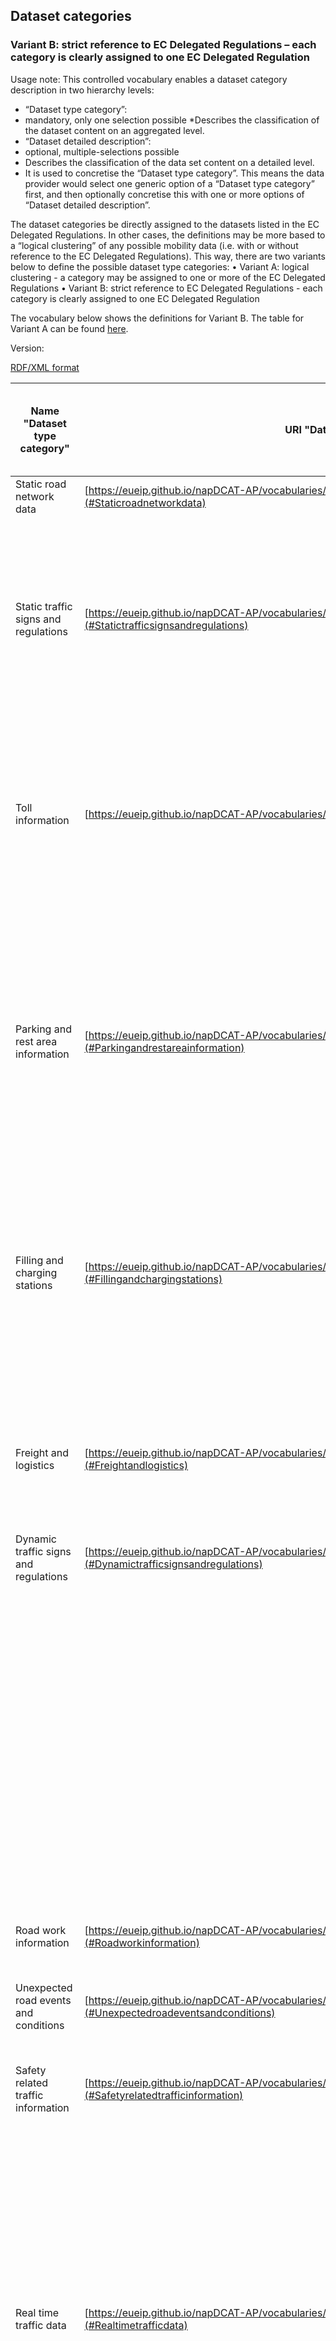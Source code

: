 ## Dataset categories
### Variant B: strict reference to  EC Delegated Regulations – each category is clearly assigned to one  EC Delegated Regulation

Usage note: This controlled vocabulary enables a dataset category description in two hierarchy levels:
*	“Dataset type category”:
  * mandatory, only one selection possible 
  *Describes the classification of the dataset content on an aggregated level. 
*	“Dataset detailed description”:
  * optional, multiple-selections possible
  * Describes the classification of the data set content on a detailed level. 
  * It is used to concretise the “Dataset type category”. 
This means the data provider would select one generic option of a “Dataset type category” first, and then optionally concretise this with one or more options of “Dataset detailed description”.

The dataset categories be directly assigned to the datasets listed in the EC Delegated Regulations. In other cases, the definitions may be more based to a “logical clustering” of any possible mobility data (i.e. with or without reference to the EC Delegated Regulations).
This way, there are two variants below to define the possible dataset type categories:
•	Variant A: logical clustering - a category may be assigned to one or more of the EC Delegated Regulations
•	Variant B: strict reference to EC Delegated Regulations - each category is clearly assigned to one EC Delegated Regulation

The vocabulary below shows the definitions for Variant B.
The table for Variant A can be found [here](https://eueip.github.io/napDCAT-AP/vocabularies/datasetcategories_varA).

Version:

[RDF/XML format](www.google.com)

Name "Dataset type category" | URI "Dataset type category" | Name  "Dataset detailed type" | URI  "Dataset detailed type" | Coded reference to data category of EC Del. Reg. *
---------------------------- | --------------------------- | ---------------------------- | ---------------------------- | --------------------------------------------
<a name="Staticroadnetworkdata"></a> Static road network data | [https://eueip.github.io/napDCAT-AP/vocabularies/datasetcategories_varB#Staticroadnetworkdata](#Staticroadnetworkdata) | <a name="Geometry"></a> Geometry  | [https://eueip.github.io/napDCAT-AP/vocabularies/datasetcategories_varB#Geometry](#Geometry) | B-1 a i
&nbsp; | &nbsp; | <a name="Roadwidth"></a> Road width | [https://eueip.github.io/napDCAT-AP/vocabularies/datasetcategories_varB#Roadwidth](#Roadwidth) | B-1 a ii
&nbsp; | &nbsp; | <a name="Numberoflanes"></a> Number of lanes | [https://eueip.github.io/napDCAT-AP/vocabularies/datasetcategories_varB#Numberoflanes](#Numberoflanes) | B-1 a ii
&nbsp; | &nbsp; | <a name="Gradients"></a> Gradients | [https://eueip.github.io/napDCAT-AP/vocabularies/datasetcategories_varB#Gradients](#Gradients) | B-1 a iv
&nbsp; | &nbsp; | <a name="Junctions"></a> Junctions | [https://eueip.github.io/napDCAT-AP/vocabularies/datasetcategories_varB#Junctions](#Junctions) | B-1 a v
&nbsp; | &nbsp; | <a name="Roadclassification"></a> Road classification | [https://eueip.github.io/napDCAT-AP/vocabularies/datasetcategories_varB#Roadclassification](#Roadclassification) | B-1 b
<a name="Statictrafficsignsandregulations"></a> Static traffic signs and regulations  | [https://eueip.github.io/napDCAT-AP/vocabularies/datasetcategories_varB#Statictrafficsignsandregulations](#Statictrafficsignsandregulations) | <a name="Tunnelaccessconditions"></a> Tunnel access conditions  | [https://eueip.github.io/napDCAT-AP/vocabularies/datasetcategories_varB#Tunnelaccessconditions](#Tunnelaccessconditions) | B-1 c i
&nbsp; | &nbsp; | <a name="Bridgeaccessconditions"></a> Bridge access conditions  | [https://eueip.github.io/napDCAT-AP/vocabularies/datasetcategories_varB#Bridgeaccessconditions](#Bridgeaccessconditions) | B-1 c ii
&nbsp; | &nbsp; | <a name="Speedlimits"></a> Speed limits | [https://eueip.github.io/napDCAT-AP/vocabularies/datasetcategories_varB#Speedlimits](#Speedlimits) | B-1 d
&nbsp; | &nbsp; | <a name="Otherstatictrafficsigns"></a> Other static traffic signs | [https://eueip.github.io/napDCAT-AP/vocabularies/datasetcategories_varB#Otherstatictrafficsigns](#Otherstatictrafficsigns) | n/a
&nbsp; | &nbsp; | <a name="Permanentaccessrestrictions"></a> Permanent access restrictions | [https://eueip.github.io/napDCAT-AP/vocabularies/datasetcategories_varB#Permanentaccessrestrictions](#Permanentaccessrestrictions) | B-1 c iii
&nbsp; | &nbsp; | <a name="Othertrafficregulations"></a> Other traffic regulations | [https://eueip.github.io/napDCAT-AP/vocabularies/datasetcategories_varB#Othertrafficregulations](#Othertrafficregulations) | B-1 c iv
&nbsp; | &nbsp; | <a name="Trafficcirculationplans"></a> Traffic circulation plans | [https://eueip.github.io/napDCAT-AP/vocabularies/datasetcategories_varB#Trafficcirculationplans](#Trafficcirculationplans) | B-1 e
<a name="Tollinformation"></a> Toll information | [https://eueip.github.io/napDCAT-AP/vocabularies/datasetcategories_varB#Tollinformation](#Tollinformation) | <a name="Locationoftollingstations"></a> Location of tolling stations  | [https://eueip.github.io/napDCAT-AP/vocabularies/datasetcategories_varB#Locationoftollingstations](#Locationoftollingstations) | B-1 g
&nbsp; | &nbsp; | <a name="Identificationoftolledroadsapplicablefixedroaduserchargesandavailablepaymentmethods;"></a> Identification of tolled roads, applicable fixed road user charges and available payment methods; | [https://eueip.github.io/napDCAT-AP/vocabularies/datasetcategories_varB#Identificationoftolledroadsapplicablefixedroaduserchargesandavailablepaymentmethods;](#Identificationoftolledroadsapplicablefixedroaduserchargesandavailablepaymentmethods;) | B-1 h
&nbsp; | &nbsp; | <a name="Fixedroaduserchargesandavailablepaymentmethods"></a> Fixed road user charges and available payment methods | [https://eueip.github.io/napDCAT-AP/vocabularies/datasetcategories_varB#Fixedroaduserchargesandavailablepaymentmethods](#Fixedroaduserchargesandavailablepaymentmethods) | B-1 h
&nbsp; | &nbsp; | <a name="Variableroaduserchargesandavailablepaymentmethods"></a> Variable road user charges and available payment methods | [https://eueip.github.io/napDCAT-AP/vocabularies/datasetcategories_varB#Variableroaduserchargesandavailablepaymentmethods](#Variableroaduserchargesandavailablepaymentmethods) | B-2 k
<a name="Parkingandrestareainformation"></a> Parking and rest area information | [https://eueip.github.io/napDCAT-AP/vocabularies/datasetcategories_varB#Parkingandrestareainformation](#Parkingandrestareainformation) | <a name="GeneralParkingLocationofparkingplacesandserviceareas"></a> General Parking  Location of parking places and service areas | [https://eueip.github.io/napDCAT-AP/vocabularies/datasetcategories_varB#GeneralParkingLocationofparkingplacesandserviceareas](#GeneralParkingLocationofparkingplacesandserviceareas) | B-1 i
&nbsp; | &nbsp; | <a name="GeneralParkingCostofparking"></a> General Parking  Cost of parking | [https://eueip.github.io/napDCAT-AP/vocabularies/datasetcategories_varB#GeneralParkingCostofparking](#GeneralParkingCostofparking) | B-2 n
&nbsp; | &nbsp; | <a name="GeneralParkingCurrentavailabilityofparkingplaces"></a> General Parking  Current availability of parking places | [https://eueip.github.io/napDCAT-AP/vocabularies/datasetcategories_varB#GeneralParkingCurrentavailabilityofparkingplaces](#GeneralParkingCurrentavailabilityofparkingplaces) | B-2 l
&nbsp; | &nbsp; | <a name="TruckParkingLocationandconditionsofparkingplacesandserviceareas"></a> Truck Parking  Location and conditions of parking places and service areas  | [https://eueip.github.io/napDCAT-AP/vocabularies/datasetcategories_varB#TruckParkingLocationandconditionsofparkingplacesandserviceareas](#TruckParkingLocationandconditionsofparkingplacesandserviceareas) | E
&nbsp; | &nbsp; | <a name="TruckParkingCurrentavailabilityofparkingplaces"></a> Truck Parking  Current availability of parking places  | [https://eueip.github.io/napDCAT-AP/vocabularies/datasetcategories_varB#TruckParkingCurrentavailabilityofparkingplaces](#TruckParkingCurrentavailabilityofparkingplaces) | E
<a name="Fillingandchargingstations"></a> Filling and charging stations | [https://eueip.github.io/napDCAT-AP/vocabularies/datasetcategories_varB#Fillingandchargingstations](#Fillingandchargingstations) | <a name="Locationandconditionsofchargingpointsforelectricvehicles"></a> Location and conditions of charging points for electric vehicles  | [https://eueip.github.io/napDCAT-AP/vocabularies/datasetcategories_varB#Locationandconditionsofchargingpointsforelectricvehicles](#Locationandconditionsofchargingpointsforelectricvehicles) | B-1 j
&nbsp; | &nbsp; | <a name="Locationandconditionsofcompressednaturalgasliquefiednaturalgasliquefiedpetroleumgassta"></a> Location and conditions of compressed natural gas, liquefied naturalgas, liquefied petroleum gas sta | [https://eueip.github.io/napDCAT-AP/vocabularies/datasetcategories_varB#Locationandconditionsofcompressednaturalgasliquefiednaturalgasliquefiedpetroleumgassta](#Locationandconditionsofcompressednaturalgasliquefiednaturalgasliquefiedpetroleumgassta) | B-1 k
&nbsp; | &nbsp; | <a name="Availabilityofchargingpointsforelectricvehicles"></a> Availability of charging points for electric vehicles | [https://eueip.github.io/napDCAT-AP/vocabularies/datasetcategories_varB#Availabilityofchargingpointsforelectricvehicles](#Availabilityofchargingpointsforelectricvehicles) | B-2 o
<a name="Freightandlogistics"></a> Freight and logistics | [https://eueip.github.io/napDCAT-AP/vocabularies/datasetcategories_varB#Freightandlogistics](#Freightandlogistics) | <a name="Freightdeliveryregulations"></a> Freight delivery regulations | [https://eueip.github.io/napDCAT-AP/vocabularies/datasetcategories_varB#Freightdeliveryregulations](#Freightdeliveryregulations) | B-1 f
&nbsp; | &nbsp; | <a name="Locationofdeliveryareas"></a> Location of delivery areas | [https://eueip.github.io/napDCAT-AP/vocabularies/datasetcategories_varB#Locationofdeliveryareas](#Locationofdeliveryareas) | B-1 m
&nbsp; | &nbsp; | <a name="Availabilityofdeliveryareas"></a> Availability of delivery areas | [https://eueip.github.io/napDCAT-AP/vocabularies/datasetcategories_varB#Availabilityofdeliveryareas](#Availabilityofdeliveryareas) | B-2 m
<a name="Dynamictrafficsignsandregulations"></a> Dynamic traffic signs and regulations  | [https://eueip.github.io/napDCAT-AP/vocabularies/datasetcategories_varB#Dynamictrafficsignsandregulations](#Dynamictrafficsignsandregulations) | <a name="Roadclosures"></a> Road closures | [https://eueip.github.io/napDCAT-AP/vocabularies/datasetcategories_varB#Roadclosures](#Roadclosures) | B-2 a
&nbsp; | &nbsp; | <a name="Laneclosures"></a> Lane closures | [https://eueip.github.io/napDCAT-AP/vocabularies/datasetcategories_varB#Laneclosures](#Laneclosures) | B-2 b
&nbsp; | &nbsp; | <a name="Bridgeclosures"></a> Bridge closures | [https://eueip.github.io/napDCAT-AP/vocabularies/datasetcategories_varB#Bridgeclosures](#Bridgeclosures) | B-2 c
&nbsp; | &nbsp; | <a name="Dynamicroadaccessconditions"></a> Dynamic road access conditions  | [https://eueip.github.io/napDCAT-AP/vocabularies/datasetcategories_varB#Dynamicroadaccessconditions](#Dynamicroadaccessconditions) | n/a
&nbsp; | &nbsp; | <a name="Dynamicbridgeaccessconditions"></a> Dynamic bridge access conditions | [https://eueip.github.io/napDCAT-AP/vocabularies/datasetcategories_varB#Dynamicbridgeaccessconditions](#Dynamicbridgeaccessconditions) | n/a
&nbsp; | &nbsp; | <a name="Dynamictunnelaccessconditionsandclosures"></a> Dynamic tunnel access conditions and closures | [https://eueip.github.io/napDCAT-AP/vocabularies/datasetcategories_varB#Dynamictunnelaccessconditionsandclosures](#Dynamictunnelaccessconditionsandclosures) | n/a
&nbsp; | &nbsp; | <a name="Otheraccessrestrictionsandtrafficregulations"></a> Other access restrictions and traffic regulations | [https://eueip.github.io/napDCAT-AP/vocabularies/datasetcategories_varB#Otheraccessrestrictionsandtrafficregulations](#Otheraccessrestrictionsandtrafficregulations) | n/a
&nbsp; | &nbsp; | <a name="Dynamicovertakingbansonheavygoodsvehicles"></a> Dynamic overtaking bans on heavy goods vehicles | [https://eueip.github.io/napDCAT-AP/vocabularies/datasetcategories_varB#Dynamicovertakingbansonheavygoodsvehicles](#Dynamicovertakingbansonheavygoodsvehicles) | B-2 d
&nbsp; | &nbsp; | <a name="Dynamicspeedlimits"></a> Dynamic speed limits | [https://eueip.github.io/napDCAT-AP/vocabularies/datasetcategories_varB#Dynamicspeedlimits](#Dynamicspeedlimits) | B-2 g
&nbsp; | &nbsp; | <a name="Directionoftravelonreversiblelanes"></a> Direction of travel on reversible lanes  | [https://eueip.github.io/napDCAT-AP/vocabularies/datasetcategories_varB#Directionoftravelonreversiblelanes](#Directionoftravelonreversiblelanes) | B-2 h
&nbsp; | &nbsp; | <a name="Othertemporarytrafficmanagementmeasuresorplans"></a> Other temporary traffic management measures or plans | [https://eueip.github.io/napDCAT-AP/vocabularies/datasetcategories_varB#Othertemporarytrafficmanagementmeasuresorplans](#Othertemporarytrafficmanagementmeasuresorplans) | B-2 j
<a name="Roadworkinformation"></a> Road work information | [https://eueip.github.io/napDCAT-AP/vocabularies/datasetcategories_varB#Roadworkinformation](#Roadworkinformation) | <a name="Longtermroadworks"></a> Long term road works  | [https://eueip.github.io/napDCAT-AP/vocabularies/datasetcategories_varB#Longtermroadworks](#Longtermroadworks) | B-2 e
&nbsp; | &nbsp; | <a name="Poorroadconditions"></a> Poor road conditions | [https://eueip.github.io/napDCAT-AP/vocabularies/datasetcategories_varB#Poorroadconditions](#Poorroadconditions) | B-2 i
<a name="Unexpectedroadeventsandconditions"></a> Unexpected road events and conditions | [https://eueip.github.io/napDCAT-AP/vocabularies/datasetcategories_varB#Unexpectedroadeventsandconditions](#Unexpectedroadeventsandconditions) | <a name="Weatherconditionsaffectingroadsurfaceandvisibility"></a> Weather conditions affecting road surface and visibility | [https://eueip.github.io/napDCAT-AP/vocabularies/datasetcategories_varB#Weatherconditionsaffectingroadsurfaceandvisibility](#Weatherconditionsaffectingroadsurfaceandvisibility) | B-2 p 
&nbsp; | &nbsp; | <a name="Accidentsandincidents"></a> Accidents and incidents  | [https://eueip.github.io/napDCAT-AP/vocabularies/datasetcategories_varB#Accidentsandincidents](#Accidentsandincidents) | B-2 f
<a name="Safetyrelatedtrafficinformation"></a> Safety related traffic information | [https://eueip.github.io/napDCAT-AP/vocabularies/datasetcategories_varB#Safetyrelatedtrafficinformation](#Safetyrelatedtrafficinformation) | <a name="Temporaryslipperyroad"></a> Temporary slippery road  | [https://eueip.github.io/napDCAT-AP/vocabularies/datasetcategories_varB#Temporaryslipperyroad](#Temporaryslipperyroad) | C-a 
&nbsp; | &nbsp; | <a name="Animalpeopleobstacledebrisontheroad"></a> Animal, people, obstacle, debris on the road | [https://eueip.github.io/napDCAT-AP/vocabularies/datasetcategories_varB#Animalpeopleobstacledebrisontheroad](#Animalpeopleobstacledebrisontheroad) | C-b 
&nbsp; | &nbsp; | <a name="Unprotectedaccidentarea"></a> Unprotected accident area | [https://eueip.github.io/napDCAT-AP/vocabularies/datasetcategories_varB#Unprotectedaccidentarea](#Unprotectedaccidentarea) | C-c 
&nbsp; | &nbsp; | <a name="Shorttermroadworks"></a> Short term road works | [https://eueip.github.io/napDCAT-AP/vocabularies/datasetcategories_varB#Shorttermroadworks](#Shorttermroadworks) | C-d
&nbsp; | &nbsp; | <a name="Reducedvisibility"></a> Reduced visibility | [https://eueip.github.io/napDCAT-AP/vocabularies/datasetcategories_varB#Reducedvisibility](#Reducedvisibility) | C-e 
&nbsp; | &nbsp; | <a name="Wrongwaydriver"></a> Wrong way driver | [https://eueip.github.io/napDCAT-AP/vocabularies/datasetcategories_varB#Wrongwaydriver](#Wrongwaydriver) | C-f 
&nbsp; | &nbsp; | <a name="Unmanagedblockageofaroad"></a> Unmanaged blockage of a road | [https://eueip.github.io/napDCAT-AP/vocabularies/datasetcategories_varB#Unmanagedblockageofaroad](#Unmanagedblockageofaroad) | C-g 
&nbsp; | &nbsp; | <a name="Exceptionalweatherconditions"></a> Exceptional weather conditions | [https://eueip.github.io/napDCAT-AP/vocabularies/datasetcategories_varB#Exceptionalweatherconditions](#Exceptionalweatherconditions) | C-h
<a name="Realtimetrafficdata"></a> Real time traffic data | [https://eueip.github.io/napDCAT-AP/vocabularies/datasetcategories_varB#Realtimetrafficdata](#Realtimetrafficdata) | <a name="Trafficvolume"></a> Traffic volume  | [https://eueip.github.io/napDCAT-AP/vocabularies/datasetcategories_varB#Trafficvolume](#Trafficvolume) | B-3 a
&nbsp; | &nbsp; | <a name="Speed"></a> Speed | [https://eueip.github.io/napDCAT-AP/vocabularies/datasetcategories_varB#Speed](#Speed) | B-3 b
&nbsp; | &nbsp; | <a name="Locationandlengthofqueues"></a> Location and length of queues | [https://eueip.github.io/napDCAT-AP/vocabularies/datasetcategories_varB#Locationandlengthofqueues](#Locationandlengthofqueues) | B-3 c
&nbsp; | &nbsp; | <a name="Currenttraveltimes"></a> Current travel times | [https://eueip.github.io/napDCAT-AP/vocabularies/datasetcategories_varB#Currenttraveltimes](#Currenttraveltimes) | B-3 d
&nbsp; | &nbsp; | <a name="Predictedtraveltimes"></a> Predicted travel times | [https://eueip.github.io/napDCAT-AP/vocabularies/datasetcategories_varB#Predictedtraveltimes](#Predictedtraveltimes) | n/a
&nbsp; | &nbsp; | <a name="Expecteddelays"></a> Expected delays | [https://eueip.github.io/napDCAT-AP/vocabularies/datasetcategories_varB#Expecteddelays](#Expecteddelays) | n/a
&nbsp; | &nbsp; | <a name="WaitingtimeatbordercrossingstononEUMemberStates"></a> Waiting time at border crossings to nonEU Member States | [https://eueip.github.io/napDCAT-AP/vocabularies/datasetcategories_varB#WaitingtimeatbordercrossingstononEUMemberStates](#WaitingtimeatbordercrossingstononEUMemberStates) | B-3e
&nbsp; | &nbsp; | <a name="Trafficdataatbordercrossingstothirdcountries"></a> Traffic data at border crossings to third countries | [https://eueip.github.io/napDCAT-AP/vocabularies/datasetcategories_varB#Trafficdataatbordercrossingstothirdcountries](#Trafficdataatbordercrossingstothirdcountries) | n/a
<a name="Publictransport:locationinformation"></a> Public transport: location information  | [https://eueip.github.io/napDCAT-AP/vocabularies/datasetcategories_varB#Publictransport:locationinformation](#Publictransport:locationinformation) | <a name="Locationofpublictransportstopsandinterchangepoints"></a> Location of public transport stops and interchange points | [https://eueip.github.io/napDCAT-AP/vocabularies/datasetcategories_varB#Locationofpublictransportstopsandinterchangepoints](#Locationofpublictransportstopsandinterchangepoints) | B-1 l
<a name="DatasetforserviceLocationsearch"></a> Dataset for service Location search | [https://eueip.github.io/napDCAT-AP/vocabularies/datasetcategories_varB#DatasetforserviceLocationsearch](#DatasetforserviceLocationsearch) | <a name="Addressidentifiers"></a> Address identifiers  | [https://eueip.github.io/napDCAT-AP/vocabularies/datasetcategories_varB#Addressidentifiers](#Addressidentifiers) | A-1.1a.i
&nbsp; | &nbsp; | <a name="Topographicplaces"></a> Topographic places | [https://eueip.github.io/napDCAT-AP/vocabularies/datasetcategories_varB#Topographicplaces](#Topographicplaces) | A-1.1.a.ii
&nbsp; | &nbsp; | <a name="Pointsofinterest"></a> Points of interest  | [https://eueip.github.io/napDCAT-AP/vocabularies/datasetcategories_varB#Pointsofinterest](#Pointsofinterest) | A-1.1.a.iii
&nbsp; | &nbsp; | <a name="AccessNodesIdentifiedaccessnodes"></a> Access Nodes  Identified access nodes | [https://eueip.github.io/napDCAT-AP/vocabularies/datasetcategories_varB#AccessNodesIdentifiedaccessnodes](#AccessNodesIdentifiedaccessnodes) | A-1.1.c.i
&nbsp; | &nbsp; | <a name="AccessNodesGeometry/maplayoutstructureofaccessnodes"></a> Access Nodes   Geometry/map layout structure of access nodes | [https://eueip.github.io/napDCAT-AP/vocabularies/datasetcategories_varB#AccessNodesGeometry/maplayoutstructureofaccessnodes](#AccessNodesGeometry/maplayoutstructureofaccessnodes) | A-1.1.c.ii
&nbsp; | &nbsp; | <a name="ParkRidestops"></a> Park Ride stops | [https://eueip.github.io/napDCAT-AP/vocabularies/datasetcategories_varB#ParkRidestops](#ParkRidestops) | A-1.2.a.i
&nbsp; | &nbsp; | <a name="Bikesharingstations"></a> Bike sharing stations | [https://eueip.github.io/napDCAT-AP/vocabularies/datasetcategories_varB#Bikesharingstations](#Bikesharingstations) | A-1.2.a.ii
&nbsp; | &nbsp; | <a name="Carsharingstations"></a> Car  sharing stations | [https://eueip.github.io/napDCAT-AP/vocabularies/datasetcategories_varB#Carsharingstations](#Carsharingstations) | A-1.2.a.iii
&nbsp; | &nbsp; | <a name="PubliclyaccessiblerefuellingstationsforpetroldieselCNG/LNGhydrogenpoweredvehicleschar"></a> Publicly accessible refuelling stations for petrol, diesel, CNG/LNG, hydrogen powered vehicles, char | [https://eueip.github.io/napDCAT-AP/vocabularies/datasetcategories_varB#PubliclyaccessiblerefuellingstationsforpetroldieselCNG/LNGhydrogenpoweredvehicleschar](#PubliclyaccessiblerefuellingstationsforpetroldieselCNG/LNGhydrogenpoweredvehicleschar) | A-1.2.a.iv
&nbsp; | &nbsp; | <a name="Securebikeparking"></a> Secure bike parking | [https://eueip.github.io/napDCAT-AP/vocabularies/datasetcategories_varB#Securebikeparking](#Securebikeparking) | A-1.2.a.v
<a name="DatasetforserviceInformationservice"></a> Dataset for service Information service | [https://eueip.github.io/napDCAT-AP/vocabularies/datasetcategories_varB#DatasetforserviceInformationservice](#DatasetforserviceInformationservice) | <a name="Passengerclasses"></a> Passenger classes | [https://eueip.github.io/napDCAT-AP/vocabularies/datasetcategories_varB#Passengerclasses](#Passengerclasses) | A-1.3.a.i
&nbsp; | &nbsp; | <a name="Commonfareproducts"></a> Common fare products  | [https://eueip.github.io/napDCAT-AP/vocabularies/datasetcategories_varB#Commonfareproducts](#Commonfareproducts) | A-1.3.a.ii
&nbsp; | &nbsp; | <a name="SpecialFareProducts"></a> Special Fare Products | [https://eueip.github.io/napDCAT-AP/vocabularies/datasetcategories_varB#SpecialFareProducts](#SpecialFareProducts) | A-1.3.a.iii
&nbsp; | &nbsp; | <a name="Basiccommercialconditions"></a> Basic commercial conditions  | [https://eueip.github.io/napDCAT-AP/vocabularies/datasetcategories_varB#Basiccommercialconditions](#Basiccommercialconditions) | A-1.3.a.iv
&nbsp; | &nbsp; | <a name="Whereandhowtobuytickets"></a> Where and how to buy tickets | [https://eueip.github.io/napDCAT-AP/vocabularies/datasetcategories_varB#Whereandhowtobuytickets](#Whereandhowtobuytickets) | A-1.2.b
&nbsp; | &nbsp; | <a name="Howtopaytolls"></a> How to pay tolls  | [https://eueip.github.io/napDCAT-AP/vocabularies/datasetcategories_varB#Howtopaytolls](#Howtopaytolls) | A-1.3.b.i
&nbsp; | &nbsp; | <a name="Howtobook"></a> How to book  | [https://eueip.github.io/napDCAT-AP/vocabularies/datasetcategories_varB#Howtobook](#Howtobook) | A-1.3.b.ii
&nbsp; | &nbsp; | <a name="Wherehowtopay"></a> Where how to pay  | [https://eueip.github.io/napDCAT-AP/vocabularies/datasetcategories_varB#Wherehowtopay](#Wherehowtopay) | A-1.3.b.iii
<a name="DatasetforserviceTripplans"></a> Dataset for service Trip plans | [https://eueip.github.io/napDCAT-AP/vocabularies/datasetcategories_varB#DatasetforserviceTripplans](#DatasetforserviceTripplans) | <a name="OperationalCalendar"></a> Operational Calendar | [https://eueip.github.io/napDCAT-AP/vocabularies/datasetcategories_varB#OperationalCalendar](#OperationalCalendar) | A-1.1.b
<a name="DatasetforserviceTripplansauxiliaryinformationavailabilitycheck"></a> Dataset for service Trip plans  auxiliary information  availability check | [https://eueip.github.io/napDCAT-AP/vocabularies/datasetcategories_varB#DatasetforserviceTripplansauxiliaryinformationavailabilitycheck](#DatasetforserviceTripplansauxiliaryinformationavailabilitycheck) | <a name="Basiccommonstandardfares"></a> Basic common standard fares  | [https://eueip.github.io/napDCAT-AP/vocabularies/datasetcategories_varB#Basiccommonstandardfares](#Basiccommonstandardfares) | A-1.2.c.i
&nbsp; | &nbsp; | <a name="Vehiclefacilities"></a> Vehicle facilities  | [https://eueip.github.io/napDCAT-AP/vocabularies/datasetcategories_varB#Vehiclefacilities](#Vehiclefacilities) | A-1.2.c.ii
&nbsp; | &nbsp; | <a name="Detailedcyclenetworkattributes"></a> Detailed cycle network attributes | [https://eueip.github.io/napDCAT-AP/vocabularies/datasetcategories_varB#Detailedcyclenetworkattributes](#Detailedcyclenetworkattributes) | A-1.3.c.i
&nbsp; | &nbsp; | <a name="Parametersneededtocalculateanenvironmentalfactor"></a> Parameters needed to calculate an environmental factor  | [https://eueip.github.io/napDCAT-AP/vocabularies/datasetcategories_varB#Parametersneededtocalculateanenvironmentalfactor](#Parametersneededtocalculateanenvironmentalfactor) | A-1.3.c.ii
&nbsp; | &nbsp; | <a name="Parameterssuchasfuelconsumptionneededtocalculatecost"></a> Parameters such as fuel consumption needed to calculate cost | [https://eueip.github.io/napDCAT-AP/vocabularies/datasetcategories_varB#Parameterssuchasfuelconsumptionneededtocalculatecost](#Parameterssuchasfuelconsumptionneededtocalculatecost) | A-1.3.c.iii
<a name="DatasetforserviceTripplancomputationscheduledmodestransport"></a> Dataset for service Trip plan computation   scheduled modes transport | [https://eueip.github.io/napDCAT-AP/vocabularies/datasetcategories_varB#DatasetforserviceTripplancomputationscheduledmodestransport](#DatasetforserviceTripplancomputationscheduledmodestransport) | <a name="Connectionlinks"></a> Connection links | [https://eueip.github.io/napDCAT-AP/vocabularies/datasetcategories_varB#Connectionlinks](#Connectionlinks) | A-1.1.d.i
&nbsp; | &nbsp; | <a name="Networktopologyandroutes/lines"></a> Network topology and routes/lines | [https://eueip.github.io/napDCAT-AP/vocabularies/datasetcategories_varB#Networktopologyandroutes/lines](#Networktopologyandroutes/lines) | A-1.1.d.ii
&nbsp; | &nbsp; | <a name="Transportoperators"></a> Transport operators | [https://eueip.github.io/napDCAT-AP/vocabularies/datasetcategories_varB#Transportoperators](#Transportoperators) | A-1.1.d.iii
&nbsp; | &nbsp; | <a name="Timetables"></a> Timetables | [https://eueip.github.io/napDCAT-AP/vocabularies/datasetcategories_varB#Timetables](#Timetables) | A-1.1.d.iv
&nbsp; | &nbsp; | <a name="Plannedinterchangesbetweenguaranteedscheduledservices"></a> Planned interchanges between guaranteed scheduled services | [https://eueip.github.io/napDCAT-AP/vocabularies/datasetcategories_varB#Plannedinterchangesbetweenguaranteedscheduledservices](#Plannedinterchangesbetweenguaranteedscheduledservices) | A-1.1.d.v
&nbsp; | &nbsp; | <a name="Hoursofoperation"></a> Hours of operation | [https://eueip.github.io/napDCAT-AP/vocabularies/datasetcategories_varB#Hoursofoperation](#Hoursofoperation) | A-1.1.d.vi
&nbsp; | &nbsp; | <a name="Stopfacilitiesaccessnodes"></a> Stop facilities access nodes | [https://eueip.github.io/napDCAT-AP/vocabularies/datasetcategories_varB#Stopfacilitiesaccessnodes](#Stopfacilitiesaccessnodes) | A-1.1.d.vii
&nbsp; | &nbsp; | <a name="Vehicles"></a> Vehicles | [https://eueip.github.io/napDCAT-AP/vocabularies/datasetcategories_varB#Vehicles](#Vehicles) | A-1.1.d.viii
&nbsp; | &nbsp; | <a name="Accessibilityofaccessnodesandpathswithinaninterchange"></a> Accessibility of access nodes, and paths within an interchange  | [https://eueip.github.io/napDCAT-AP/vocabularies/datasetcategories_varB#Accessibilityofaccessnodesandpathswithinaninterchange](#Accessibilityofaccessnodesandpathswithinaninterchange) | A-1.1.d.ix
&nbsp; | &nbsp; | <a name="Existenceofassistanceservices"></a> Existence of assistance services | [https://eueip.github.io/napDCAT-AP/vocabularies/datasetcategories_varB#Existenceofassistanceservices](#Existenceofassistanceservices) | A-1.1.d.x
&nbsp; | &nbsp; | <a name="Roadnetwork"></a> Road network | [https://eueip.github.io/napDCAT-AP/vocabularies/datasetcategories_varB#Roadnetwork](#Roadnetwork) | A-1.1.e.i
&nbsp; | &nbsp; | <a name="Cyclenetwork"></a> Cycle network | [https://eueip.github.io/napDCAT-AP/vocabularies/datasetcategories_varB#Cyclenetwork](#Cyclenetwork) | A-1.1.e.ii
&nbsp; | &nbsp; | <a name="Pedestriannetworkandaccessibilityfacilities"></a> Pedestrian network and accessibility facilities | [https://eueip.github.io/napDCAT-AP/vocabularies/datasetcategories_varB#Pedestriannetworkandaccessibilityfacilities](#Pedestriannetworkandaccessibilityfacilities) | A-1.1.e.iii
&nbsp; | &nbsp; | <a name="Estimatedtraveltimes"></a> Estimated travel times | [https://eueip.github.io/napDCAT-AP/vocabularies/datasetcategories_varB#Estimatedtraveltimes](#Estimatedtraveltimes) | A-1.3.d
<a name="DatasetforserviceDynamicPassingtimestripplansandauxiliaryinformation"></a> Dataset for service Dynamic Passing times  trip plans and auxiliary information | [https://eueip.github.io/napDCAT-AP/vocabularies/datasetcategories_varB#DatasetforserviceDynamicPassingtimestripplansandauxiliaryinformation](#DatasetforserviceDynamicPassingtimestripplansandauxiliaryinformation) | <a name="Disruptions(allmodes)"></a> Disruptions (all modes) | [https://eueip.github.io/napDCAT-AP/vocabularies/datasetcategories_varB#Disruptions(allmodes)](#Disruptions(allmodes)) | A-2.1.i
&nbsp; | &nbsp; | <a name="Realtimestatusinformation"></a> Real time status information | [https://eueip.github.io/napDCAT-AP/vocabularies/datasetcategories_varB#Realtimestatusinformation](#Realtimestatusinformation) | A-2.1.ii
&nbsp; | &nbsp; | <a name="Statusofaccessnodefeatures"></a> Status of access node features | [https://eueip.github.io/napDCAT-AP/vocabularies/datasetcategories_varB#Statusofaccessnodefeatures](#Statusofaccessnodefeatures) | A-2.1.iii
&nbsp; | &nbsp; | <a name="Estimateddepartureandarrivaltimesofservices"></a> Estimated departure and arrival times of services | [https://eueip.github.io/napDCAT-AP/vocabularies/datasetcategories_varB#Estimateddepartureandarrivaltimesofservices](#Estimateddepartureandarrivaltimesofservices) | A-2.2.a.i
&nbsp; | &nbsp; | <a name="Currentroadlinktraveltimes"></a> Current road link travel times | [https://eueip.github.io/napDCAT-AP/vocabularies/datasetcategories_varB#Currentroadlinktraveltimes](#Currentroadlinktraveltimes) | A-2.2.a.ii
&nbsp; | &nbsp; | <a name="Cyclingnetworkclosures/diversions"></a> Cycling network closures/diversions | [https://eueip.github.io/napDCAT-AP/vocabularies/datasetcategories_varB#Cyclingnetworkclosures/diversions](#Cyclingnetworkclosures/diversions) | A-2.2.a.iii
&nbsp; | &nbsp; | <a name="Futurepredictedroadlinktraveltimes"></a> Future predicted road link travel times | [https://eueip.github.io/napDCAT-AP/vocabularies/datasetcategories_varB#Futurepredictedroadlinktraveltimes](#Futurepredictedroadlinktraveltimes) | A-2.3
<a name="DatasetforserviceDynamicInformationservice"></a> Dataset for service Dynamic Information service | [https://eueip.github.io/napDCAT-AP/vocabularies/datasetcategories_varB#DatasetforserviceDynamicInformationservice](#DatasetforserviceDynamicInformationservice) | <a name="Availabilityofpubliclyaccessiblechargingstationsandrefuellingpoints"></a> Availability of publicly accessible charging stations and refuelling points | [https://eueip.github.io/napDCAT-AP/vocabularies/datasetcategories_varB#Availabilityofpubliclyaccessiblechargingstationsandrefuellingpoints](#Availabilityofpubliclyaccessiblechargingstationsandrefuellingpoints) | A-2.2.b
<a name="DatasetforserviceDynamicavailabilitycheck"></a> Dataset for service Dynamic availability check | [https://eueip.github.io/napDCAT-AP/vocabularies/datasetcategories_varB#DatasetforserviceDynamicavailabilitycheck](#DatasetforserviceDynamicavailabilitycheck) | <a name="Carsharingavailabilitybikesharingavailability"></a> Car sharing availability, bike sharing availability | [https://eueip.github.io/napDCAT-AP/vocabularies/datasetcategories_varB#Carsharingavailabilitybikesharingavailability](#Carsharingavailabilitybikesharingavailability) | A-2.2.c.i
&nbsp; | &nbsp; | <a name="Carparkingspacesavailableparkingtariffsroadtolltariffs"></a> Car parking spaces available, parking tariffs, road toll tariffs | [https://eueip.github.io/napDCAT-AP/vocabularies/datasetcategories_varB#Carparkingspacesavailableparkingtariffsroadtolltariffs](#Carparkingspacesavailableparkingtariffsroadtolltariffs) | A-2.2.c.ii
<a name="Other"></a> Other | [https://eueip.github.io/napDCAT-AP/vocabularies/datasetcategories_varB#Other](#Other) | <a name="Other"></a> Other | [https://eueip.github.io/napDCAT-AP/vocabularies/datasetcategories_varB#Other](#Other) | n/a



The most-right column shows a coded reference to the concerned EC Delegated Regulations. E.g., a code “B-1 a I” links to the category “geometry” of the EC Delegated Regulation for Priority Action B, under the list item “1. (a) (i)”.  
* A= Priority Action A, Commission Delegated Regulation (EU) 2017/1926 of 31 May 2017 supplementing Directive 2010/40/EU of the European Parliament and of the Council with regard to the provision of EU-wide multimodal travel information services
* B= Priority Action B, Commission Delegated Regulation (EU) 2015/962 of 18 December 2014 supplementing Directive 2010/40/EU of the European Parliament and of the Council with regard to the provision of EU-wide real-time traffic information services
* C= Priority Action C,Commission Delegated Regulation (EU) No 886/2013 of 15 May 2013
supplementing Directive 2010/40/EU of the European Parliament and of the Council with regard to data and procedures for the provision, where possible, of road safety-related minimum universal traffic information free of charge to users"
* E= Priority Action E, Commission Delegated Regulation (EU) No 885/2013
of 15 May 2013 supplementing ITS Directive 2010/40/EU of the European Parliament and of the Council with regard to the provision of information services for safe and secure parking places for trucks and commercial vehicles"
* n/a = not considered by Del. Regs.; added for completeness


[Back to vocabulary directory](https://eueip.github.io/napDCAT-AP/vocabularies/)

